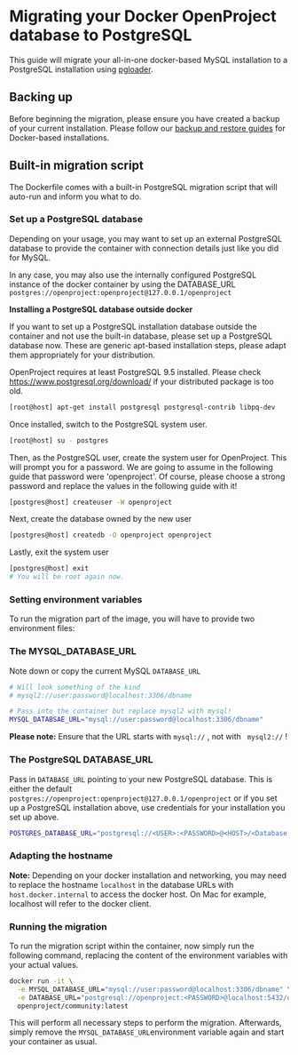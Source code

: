# Migrating your Docker OpenProject database to PostgreSQL

This guide will migrate your all-in-one docker-based MySQL installation to a PostgreSQL installation using [pgloader](https://github.com/dimitri/pgloader). 

## Backing up

Before beginning the migration, please ensure you have created a backup of your current installation. Please follow our [backup and restore guides](../../operation) for Docker-based installations.

## Built-in migration script

The Dockerfile comes with a built-in PostgreSQL migration script that will auto-run and inform you what to do.

### Set up a PostgreSQL database

Depending on your usage, you may want to set up an external PostgreSQL database to provide the container with connection details just like you did for MySQL.

In any case, you may also use the internally configured PostgreSQL instance of the docker container by using the DATABASE_URL ` postgres://openproject:openproject@127.0.0.1/openproject`

**Installing a PostgreSQL database outside docker**

If you want to set up a PostgreSQL installation database outside the container and not use the built-in database, please set up a PostgreSQL database now. These are generic apt-based installation steps, please adapt them appropriately for your distribution.

OpenProject requires at least PostgreSQL 9.5 installed. Please check <https://www.postgresql.org/download/> if your distributed package is too old.

```bash
[root@host] apt-get install postgresql postgresql-contrib libpq-dev
```

Once installed, switch to the PostgreSQL system user.

```bash
[root@host] su - postgres
```

Then, as the PostgreSQL user, create the system user for OpenProject. This will prompt you for a password. We are going to assume in the following guide that password were 'openproject'. Of course, please choose a strong password and replace the values in the following guide with it!

```bash
[postgres@host] createuser -W openproject
```

Next, create the database owned by the new user

```bash
[postgres@host] createdb -O openproject openproject
```

Lastly, exit the system user

```bash
[postgres@host] exit
# You will be root again now.
```



### Setting environment variables

To run the migration part of the image, you will have to provide two environment files:



### The MYSQL_DATABASE_URL

Note down or copy the current MySQL `DATABASE_URL`

```bash
# Will look something of the kind
# mysql2://user:password@localhost:3306/dbname

# Pass into the container but replace mysql2 with mysql!
MYSQL_DATABSAE_URL="mysql://user:password@localhost:3306/dbname"
```



**Please note:** Ensure that the URL starts with `mysql://` , not with ` mysql2://` !


### The PostgreSQL DATABASE_URL

Pass in `DATABASE_URL` pointing to your new PostgreSQL database. This is either the default `postgres://openproject:openproject@127.0.0.1/openproject` or if you set up a PostgreSQL installation above, use credentials for your installation you set up above.

```bash
POSTGRES_DATABASE_URL="postgresql://<USER>:<PASSWORD>@<HOST>/<Database name>"
```


### Adapting the hostname

**Note:** Depending on your docker installation and networking, you may need to replace the hostname `localhost` in the database URLs
with `host.docker.internal` to access the docker host. On Mac for example, localhost will refer to the docker client.


### Running the migration

To run the migration script within the container, now simply run the following command, replacing the content of the environment variables with your actual values.


```bash
docker run -it \
  -e MYSQL_DATABASE_URL="mysql://user:password@localhost:3306/dbname" \
  -e DATABASE_URL="postgresql://openproject:<PASSWORD>@localhost:5432/openproject" \
  openproject/community:latest
```


This will perform all necessary steps to perform the migration. Afterwards, simply remove the `MYSQL_DATABASE_URL`environment variable again and start your container as usual.
